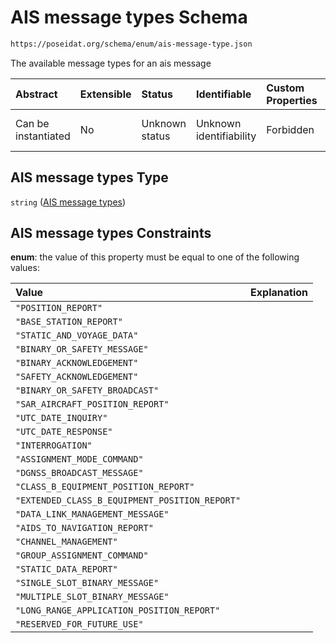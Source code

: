 # AIS message types Schema

```txt
https://poseidat.org/schema/enum/ais-message-type.json
```

The available message types for an ais message

| Abstract            | Extensible | Status         | Identifiable            | Custom Properties | Additional Properties | Access Restrictions | Defined In                                                                         |
| :------------------ | :--------- | :------------- | :---------------------- | :---------------- | :-------------------- | :------------------ | :--------------------------------------------------------------------------------- |
| Can be instantiated | No         | Unknown status | Unknown identifiability | Forbidden         | Allowed               | none                | [ais-message-type.json](schemas/enum/ais-message-type.json "open original schema") |

## AIS message types Type

`string` ([AIS message types](ais-message-type.md))

## AIS message types Constraints

**enum**: the value of this property must be equal to one of the following values:

| Value                                          | Explanation |
| :--------------------------------------------- | :---------- |
| `"POSITION_REPORT"`                            |             |
| `"BASE_STATION_REPORT"`                        |             |
| `"STATIC_AND_VOYAGE_DATA"`                     |             |
| `"BINARY_OR_SAFETY_MESSAGE"`                   |             |
| `"BINARY_ACKNOWLEDGEMENT"`                     |             |
| `"SAFETY_ACKNOWLEDGEMENT"`                     |             |
| `"BINARY_OR_SAFETY_BROADCAST"`                 |             |
| `"SAR_AIRCRAFT_POSITION_REPORT"`               |             |
| `"UTC_DATE_INQUIRY"`                           |             |
| `"UTC_DATE_RESPONSE"`                          |             |
| `"INTERROGATION"`                              |             |
| `"ASSIGNMENT_MODE_COMMAND"`                    |             |
| `"DGNSS_BROADCAST_MESSAGE"`                    |             |
| `"CLASS_B_EQUIPMENT_POSITION_REPORT"`          |             |
| `"EXTENDED_CLASS_B_EQUIPMENT_POSITION_REPORT"` |             |
| `"DATA_LINK_MANAGEMENT_MESSAGE"`               |             |
| `"AIDS_TO_NAVIGATION_REPORT"`                  |             |
| `"CHANNEL_MANAGEMENT"`                         |             |
| `"GROUP_ASSIGNMENT_COMMAND"`                   |             |
| `"STATIC_DATA_REPORT"`                         |             |
| `"SINGLE_SLOT_BINARY_MESSAGE"`                 |             |
| `"MULTIPLE_SLOT_BINARY_MESSAGE"`               |             |
| `"LONG_RANGE_APPLICATION_POSITION_REPORT"`     |             |
| `"RESERVED_FOR_FUTURE_USE"`                    |             |
